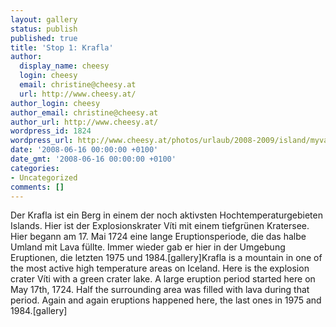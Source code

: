 ```yaml
---
layout: gallery
status: publish
published: true
title: 'Stop 1: Krafla'
author:
  display_name: cheesy
  login: cheesy
  email: christine@cheesy.at
  url: http://www.cheesy.at/
author_login: cheesy
author_email: christine@cheesy.at
author_url: http://www.cheesy.at/
wordpress_id: 1824
wordpress_url: http://www.cheesy.at/photos/urlaub/2008-2009/island/myvatn/krafla/
date: '2008-06-16 00:00:00 +0100'
date_gmt: '2008-06-16 00:00:00 +0100'
categories:
- Uncategorized
comments: []
---
```

<!--:de-->Der Krafla ist ein Berg in einem der noch aktivsten Hochtemperaturgebieten Islands. Hier ist der Explosionskrater Víti mit einem tiefgrünen Kratersee. Hier begann am 17. Mai 1724 eine lange Eruptionsperiode, die das halbe Umland mit Lava füllte. Immer wieder gab er hier in der Umgebung Eruptionen, die letzten 1975 und 1984.[gallery]<!--:--><!--:en-->Krafla is a mountain in one of the most active high temperature areas on Iceland. Here is the explosion crater Víti with a green crater lake. A large eruption period started here on May 17th, 1724. Half the surrounding area was filled with lava during that period. Again and again eruptions happened here, the last ones in 1975 and 1984.[gallery]<!--:-->
